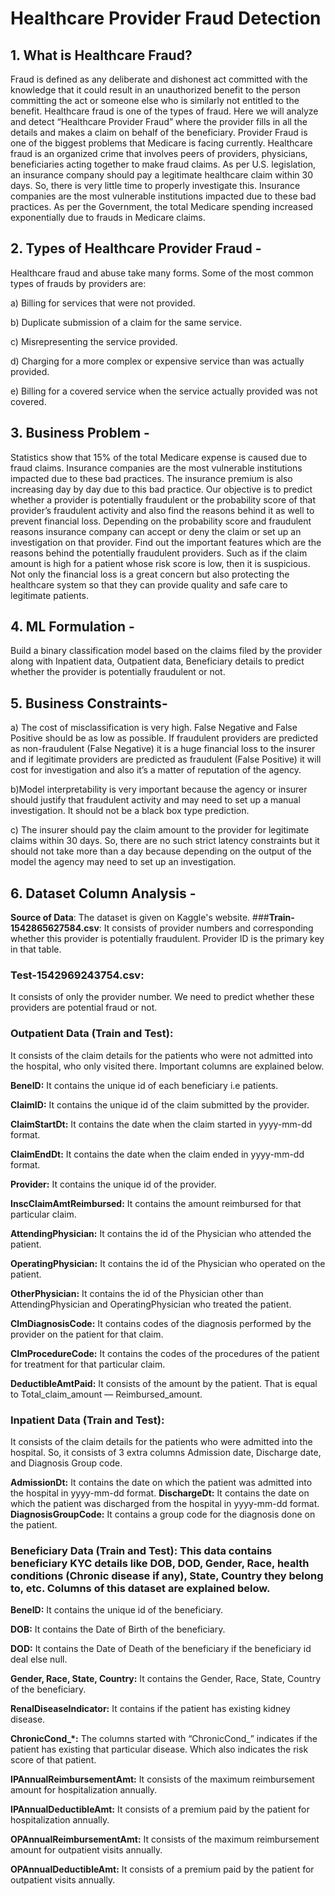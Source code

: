 # Healthcare Provider Fraud Detection


## 1. What is Healthcare Fraud?

Fraud is defined as any deliberate and dishonest act committed with the knowledge that it could result in an unauthorized benefit to the person committing the act or someone else who is similarly not entitled to the benefit. Healthcare fraud is one of the types of fraud. Here we will analyze and detect “Healthcare Provider Fraud” where the provider fills in all the details and makes a claim on behalf of the beneficiary. Provider Fraud is one of the biggest problems that Medicare is facing currently. Healthcare fraud is an organized crime that involves peers of providers, physicians, beneficiaries acting together to make fraud claims. As per U.S. legislation, an insurance company should pay a legitimate healthcare claim within 30 days. So, there is very little time to properly investigate this. Insurance companies are the most vulnerable institutions impacted due to these bad practices. As per the Government, the total Medicare spending increased exponentially due to frauds in Medicare claims.

## 2. Types of Healthcare Provider Fraud - 

Healthcare fraud and abuse take many forms. Some of the most common types of frauds by providers are:

a) Billing for services that were not provided.

b) Duplicate submission of a claim for the same service.

c) Misrepresenting the service provided.

d) Charging for a more complex or expensive service than was actually provided.

e) Billing for a covered service when the service actually provided was not covered.

## 3. Business Problem -

Statistics show that 15% of the total Medicare expense is caused due to fraud claims. Insurance companies are the most vulnerable institutions impacted due to these bad practices. The insurance premium is also increasing day by day due to this bad practice.
Our objective is to predict whether a provider is potentially fraudulent or the probability score of that provider’s fraudulent activity and also find the reasons behind it as well to prevent financial loss.
Depending on the probability score and fraudulent reasons insurance company can accept or deny the claim or set up an investigation on that provider.
Find out the important features which are the reasons behind the potentially fraudulent providers. Such as if the claim amount is high for a patient whose risk score is low, then it is suspicious.
Not only the financial loss is a great concern but also protecting the healthcare system so that they can provide quality and safe care to legitimate patients.

## 4. ML Formulation - 

Build a binary classification model based on the claims filed by the provider along with Inpatient data, Outpatient data, Beneficiary details to predict whether the provider is potentially fraudulent or not.

## 5. Business Constraints-

a) The cost of misclassification is very high. False Negative and False Positive should be as low as possible. If fraudulent providers are predicted as non-fraudulent (False Negative) it is a huge financial loss to the insurer and if legitimate providers are predicted as fraudulent (False Positive) it will cost for investigation and also it’s a matter of reputation of the agency.

b)Model interpretability is very important because the agency or insurer should justify that fraudulent activity and may need to set up a manual investigation. It should not be a black box type prediction.

c) The insurer should pay the claim amount to the provider for legitimate claims within 30 days. So, there are no such strict latency constraints but it should not take more than a day because depending on the output of the model the agency may need to set up an investigation.


## 6. Dataset Column Analysis - 

**Source of Data**: The dataset is given on Kaggle's website.
###**Train-1542865627584.csv**:
It consists of provider numbers and corresponding whether this provider is potentially fraudulent. Provider ID is the primary key in that table.

### **Test-1542969243754.csv**:
It consists of only the provider number. We need to predict whether these providers are potential fraud or not.

### **Outpatient Data (Train and Test):**
It consists of the claim details for the patients who were not admitted into the hospital, who only visited there. Important columns are explained below.

**BeneID:** It contains the unique id of each beneficiary i.e patients.

**ClaimID:** It contains the unique id of the claim submitted by the provider.

**ClaimStartDt:** It contains the date when the claim started in yyyy-mm-dd format.

**ClaimEndDt:** It contains the date when the claim ended in yyyy-mm-dd format.

**Provider:** It contains the unique id of the provider.

**InscClaimAmtReimbursed:** It contains the amount reimbursed for that particular claim.

**AttendingPhysician:** It contains the id of the Physician who attended the patient.

**OperatingPhysician:** It contains the id of the Physician who operated on the patient.

**OtherPhysician:** It contains the id of the Physician other than AttendingPhysician and OperatingPhysician who treated the patient.

**ClmDiagnosisCode:** It contains codes of the diagnosis performed by the provider on the patient for that claim.

**ClmProcedureCode:** It contains the codes of the procedures of the patient for treatment for that particular claim.

**DeductibleAmtPaid:** It consists of the amount by the patient. That is equal to Total_claim_amount — Reimbursed_amount.

### **Inpatient Data (Train and Test):**
It consists of the claim details for the patients who were admitted into the hospital. So, it consists of 3 extra columns Admission date, Discharge date, and Diagnosis Group code.

**AdmissionDt:** It contains the date on which the patient was admitted into the hospital in yyyy-mm-dd format.
**DischargeDt:** It contains the date on which the patient was discharged from the hospital in yyyy-mm-dd format.
**DiagnosisGroupCode:** It contains a group code for the diagnosis done on the patient.

### **Beneficiary Data (Train and Test):** This data contains beneficiary KYC details like DOB, DOD, Gender, Race, health conditions (Chronic disease if any), State, Country they belong to, etc. Columns of this dataset are explained below.

**BeneID:** It contains the unique id of the beneficiary.

**DOB:** It contains the Date of Birth of the beneficiary.

**DOD:** It contains the Date of Death of the beneficiary if the beneficiary id deal else null.

**Gender, Race, State, Country:** It contains the Gender, Race, State, Country of the beneficiary.

**RenalDiseaseIndicator:** It contains if the patient has existing kidney disease.

**ChronicCond_*:** The columns started with “ChronicCond_” indicates if the patient has existing that particular disease. Which also indicates the risk score of that patient.

**IPAnnualReimbursementAmt:** It consists of the maximum reimbursement amount for hospitalization annually.

**IPAnnualDeductibleAmt:** It consists of a premium paid by the patient for hospitalization annually.

**OPAnnualReimbursementAmt:** It consists of the maximum reimbursement amount for outpatient visits annually.

**OPAnnualDeductibleAmt:** It consists of a premium paid by the patient for outpatient visits annually.

